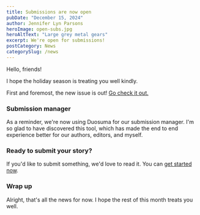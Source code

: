 ```yaml
---
title: Submissions are now open
pubDate: "December 15, 2024"
author: Jennifer Lyn Parsons
heroImage: open-subs.jpg
heroAltText: "Large grey metal gears"
excerpt: We're open for submissions!
postCategory: News
categorySlug: /news
---
```


Hello, friends!

I hope the holiday season is treating you well kindly.

First and foremost, the new issue is out! <a href="https://www.lunastationquarterly.com/issues/060/">Go check it out.</a>

<h3>Submission manager</h3>

As a reminder, we're now using Duosuma for our submission manager. I'm so glad to have discovered this tool, which has made the end to end experience better for our authors, editors, and myself.

<h3>Ready to submit your story?</h3>

If you'd like to submit something, we'd love to read it. You can <a href="https://duotrope.com/duosuma/submit/luna-station-quarterly-ehWK6">get started now</a>.

<h3>Wrap up</h3>

Alright, that's all the news for now. I hope the rest of this month treats you well.
